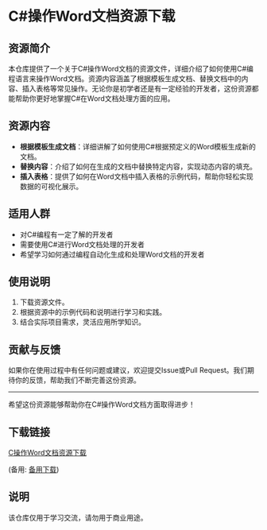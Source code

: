 # C#操作Word文档资源下载

## 资源简介

本仓库提供了一个关于C#操作Word文档的资源文件，详细介绍了如何使用C#编程语言来操作Word文档。资源内容涵盖了根据模板生成文档、替换文档中的内容、插入表格等常见操作。无论你是初学者还是有一定经验的开发者，这份资源都能帮助你更好地掌握C#在Word文档处理方面的应用。

## 资源内容

- **根据模板生成文档**：详细讲解了如何使用C#根据预定义的Word模板生成新的文档。
- **替换内容**：介绍了如何在生成的文档中替换特定内容，实现动态内容的填充。
- **插入表格**：提供了如何在Word文档中插入表格的示例代码，帮助你轻松实现数据的可视化展示。

## 适用人群

- 对C#编程有一定了解的开发者
- 需要使用C#进行Word文档处理的开发者
- 希望学习如何通过编程自动化生成和处理Word文档的开发者

## 使用说明

1. 下载资源文件。
2. 根据资源中的示例代码和说明进行学习和实践。
3. 结合实际项目需求，灵活应用所学知识。

## 贡献与反馈

如果你在使用过程中有任何问题或建议，欢迎提交Issue或Pull Request。我们期待你的反馈，帮助我们不断完善这份资源。

---

希望这份资源能够帮助你在C#操作Word文档方面取得进步！

## 下载链接
[C操作Word文档资源下载](https://pan.quark.cn/s/b4d0dcf04755) 

(备用: [备用下载](https://pan.baidu.com/s/1nuovWIjGvgkdqctwwjoYbA?pwd=1234))

## 说明

该仓库仅用于学习交流，请勿用于商业用途。
